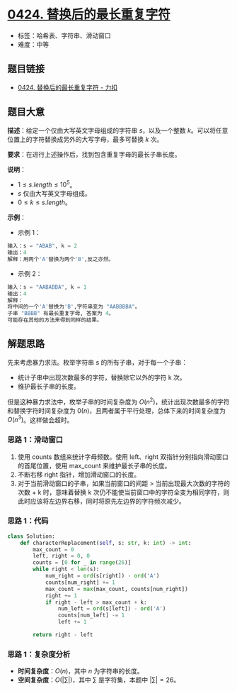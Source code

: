 # [0424. 替换后的最长重复字符](https://leetcode.cn/problems/longest-repeating-character-replacement/)

- 标签：哈希表、字符串、滑动窗口
- 难度：中等

## 题目链接

- [0424. 替换后的最长重复字符 - 力扣](https://leetcode.cn/problems/longest-repeating-character-replacement/)

## 题目大意

**描述**：给定一个仅由大写英文字母组成的字符串 $s$，以及一个整数 $k$。可以将任意位置上的字符替换成另外的大写字母，最多可替换 $k$ 次。

**要求**：在进行上述操作后，找到包含重复字母的最长子串长度。

**说明**：

- $1 \le s.length \le 10^5$。
- $s$ 仅由大写英文字母组成。
- $0 \le k \le s.length$。

**示例**：

- 示例 1：

```python
输入：s = "ABAB", k = 2
输出：4
解释：用两个'A'替换为两个'B',反之亦然。
```

- 示例 2：

```python
输入：s = "AABABBA", k = 1
输出：4
解释：
将中间的一个'A'替换为'B',字符串变为 "AABBBBA"。
子串 "BBBB" 有最长重复字母, 答案为 4。
可能存在其他的方法来得到同样的结果。
```

## 解题思路

先来考虑暴力求法。枚举字符串 s 的所有子串，对于每一个子串：

- 统计子串中出现次数最多的字符，替换除它以外的字符 k 次。
- 维护最长子串的长度。

但是这种暴力求法中，枚举子串的时间复杂度为 $O(n^2)$，统计出现次数最多的字符和替换字符时间复杂度为 $0(n)$，且两者属于平行处理，总体下来的时间复杂度为 $O(n^3)$。这样做会超时。

### 思路 1：滑动窗口

1. 使用 counts 数组来统计字母频数。使用 left、right 双指针分别指向滑动窗口的首尾位置，使用 max_count 来维护最长子串的长度。
2. 不断右移 right 指针，增加滑动窗口的长度。
3. 对于当前滑动窗口的子串，如果当前窗口的间距 > 当前出现最大次数的字符的次数 + k 时，意味着替换 k 次仍不能使当前窗口中的字符全变为相同字符，则此时应该将左边界右移，同时将原先左边界的字符频次减少。

### 思路 1：代码

```python
class Solution:
    def characterReplacement(self, s: str, k: int) -> int:
        max_count = 0
        left, right = 0, 0
        counts = [0 for _ in range(26)]
        while right < len(s):
            num_right = ord(s[right]) - ord('A')
            counts[num_right] += 1
            max_count = max(max_count, counts[num_right])
            right += 1
            if right - left > max_count + k:
                num_left = ord(s[left]) - ord('A')
                counts[num_left] -= 1
                left += 1

        return right - left
```

### 思路 1：复杂度分析

- **时间复杂度**：$O(n)$，其中 $n$ 为字符串的长度。
- **空间复杂度**：$O(|\sum|)$，其中 $\sum$ 是字符集，本题中 $| \sum | = 26$。

